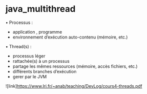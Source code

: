 # java_multithread

 
• Processus :

- application ,  programme  
- environnement d’exécution auto-contenu (mémoire, etc.)

• Thread(s) :

- processus léger  
- rattachée(s) à un processus
- partage les mêmes ressources (mémoire, accès fichiers, etc.)
- différents branches d’exécution
- gerer par le JVM


![link]https://www.lri.fr/~anab/teaching/DevLog/cours4-threads.pdf
